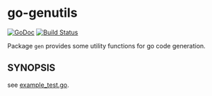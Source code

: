 go-genutils
===========
[![GoDoc](https://godoc.org/github.com/nasa9084/go-genutils?status.svg)](https://godoc.org/github.com/nasa9084/go-genutils)
[![Build Status](https://travis-ci.org/nasa9084/go-genutils.svg?branch=master)](https://travis-ci.org/nasa9084/go-genutils)

Package `gen` provides some utility functions for go code generation.


## SYNOPSIS

see [example_test.go](example_test.go).
